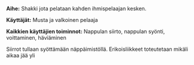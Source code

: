 **Aihe:** Shakki jota pelataan kahden ihmispelaajan kesken.

**Käyttäjät:** Musta ja valkoinen pelaaja

**Kaikkien käyttäjien toiminnot:** Nappulan siirto, nappulan syönti, voittaminen, häviäminen

Siirrot tullaan syöttämään näppäimistöllä. Erikoisliikkeet toteutetaan mikäli aikaa jää yli
